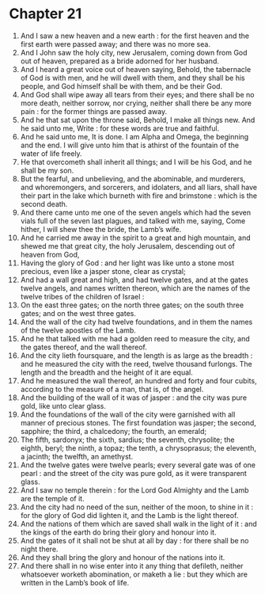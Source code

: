 # Chapter 21

1. And I saw a new heaven and a new earth : for the first heaven and the first earth were passed away; and there was no more sea.
2. And I John saw the holy city, new Jerusalem, coming down from God out of heaven, prepared as a bride adorned for her husband.
3. And I heard a great voice out of heaven saying, Behold, the tabernacle of God is with men, and he will dwell with them, and they shall be his people, and God himself shall be with them, and be their God.
4. And God shall wipe away all tears from their eyes; and there shall be no more death, neither sorrow, nor crying, neither shall there be any more pain : for the former things are passed away.
5. And he that sat upon the throne said, Behold, I make all things new. And he said unto me, Write : for these words are true and faithful.
6. And he said unto me, It is done. I am Alpha and Omega, the beginning and the end. I will give unto him that is athirst of the fountain of the water of life freely.
7. He that overcometh shall inherit all things; and I will be his God, and he shall be my son.
8. But the fearful, and unbelieving, and the abominable, and murderers, and whoremongers, and sorcerers, and idolaters, and all liars, shall have their part in the lake which burneth with fire and brimstone : which is the second death.
9. And there came unto me one of the seven angels which had the seven vials full of the seven last plagues, and talked with me, saying, Come hither, I will shew thee the bride, the Lamb’s wife.
10. And he carried me away in the spirit to a great and high mountain, and shewed me that great city, the holy Jerusalem, descending out of heaven from God,
11. Having the glory of God : and her light was like unto a stone most precious, even like a jasper stone, clear as crystal;
12. And had a wall great and high, and had twelve gates, and at the gates twelve angels, and names written thereon, which are the names of the twelve tribes of the children of Israel :
13. On the east three gates; on the north three gates; on the south three gates; and on the west three gates.
14. And the wall of the city had twelve foundations, and in them the names of the twelve apostles of the Lamb.
15. And he that talked with me had a golden reed to measure the city, and the gates thereof, and the wall thereof.
16. And the city lieth foursquare, and the length is as large as the breadth : and he measured the city with the reed, twelve thousand furlongs. The length and the breadth and the height of it are equal.
17. And he measured the wall thereof, an hundred and forty and four cubits, according to the measure of a man, that is, of the angel.
18. And the building of the wall of it was of jasper : and the city was pure gold, like unto clear glass.
19. And the foundations of the wall of the city were garnished with all manner of precious stones. The first foundation was jasper; the second, sapphire; the third, a chalcedony; the fourth, an emerald;
20. The fifth, sardonyx; the sixth, sardius; the seventh, chrysolite; the eighth, beryl; the ninth, a topaz; the tenth, a chrysoprasus; the eleventh, a jacinth; the twelfth, an amethyst.
21. And the twelve gates were twelve pearls; every several gate was of one pearl : and the street of the city was pure gold, as it were transparent glass.
22. And I saw no temple therein : for the Lord God Almighty and the Lamb are the temple of it.
23. And the city had no need of the sun, neither of the moon, to shine in it : for the glory of God did lighten it, and the Lamb is the light thereof.
24. And the nations of them which are saved shall walk in the light of it : and the kings of the earth do bring their glory and honour into it.
25. And the gates of it shall not be shut at all by day : for there shall be no night there.
26. And they shall bring the glory and honour of the nations into it.
27. And there shall in no wise enter into it any thing that defileth, neither whatsoever worketh abomination, or maketh a lie : but they which are written in the Lamb’s book of life.

